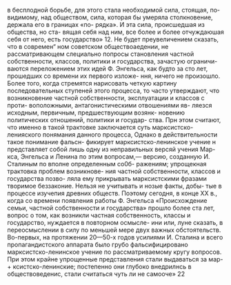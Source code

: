в бесплодной борьбе, для этого стала необходимой сила,
стоящая, по-видимому, над обществом, сила, которая
бы умеряла столкновение, держала его в границах «по-
рядка». И эта сила, происшедшая из общества, но ста-
вящая себя над ним, все более и более отчуждаюшая
себя от него, есть государство» 12.
Не будет преувеличением сказать, что в современ“
ном советском обществоаедении, не рассматривающем
слециально попросы становления частной собственности,
классов, политики и государства, зачастую ограничи-
ваются переложением этих идей Ф. Энгельса, как будто
за сто лет, прошедших со времени их первого изложе-
ння, ничего не произошло. Более того, когда стремятся
нарисовать четкую картину последовательных ступеней
этого процесса, то часто утверждают, что возникновение
частной собственности, эксплуатации и классов с проти-
воположными, антагонистическими отвошениями яв-
ляезся исходным, первичным, предшествующим возянк-
новению политических отношений, политики и государ-
ства. Прн этом считают, что именно в такой трактовке
заключается суть марксистско-ленияского понямания
данного процесса,
Однако в действительности такое понимание фальсн-
фикирует марксистско-ленинское учение н представляет
собой лишь одну из неправильных версяй учения Мар-
кса, Энгельса и Ленина по этим вопросам,— версию,
созданную И. Сталиным по вполне определенным со0б-
ражениям; упрощекная трактовка проблем возникнове-
ния частной собственности, классов и государства позво-
ляла ему прикрывать марксистскими фразами творимое
беззаконие. Нельзя не учитывать и нозые факты, добы-
тые в процессе изучепия древних обществ.
Поэтому сегодня, в конце ХХ в., когда со времени
появления работы Ф. Энгельса «Происхождение семьи,
частной собственности и государства» прошло более ста
лет, вопрос о том, как возникли частная собственность,
классы и государство, нуждается в повторном осмысле-
ини или, луне сказать, в переосмыслении в силу по
меньшей мере двух важных обстоятельств.
Во-первых, на протяжении 20—50-х годов усилиями
И. Сталина и всего пропагандистского аппарата было
грубо фальсифицировано марксистско-ленинское учение
по рассматриваемому кругу вопросов. При этом крайне
упрощенные представления стали выдаваться за мар-+
ксистско-ленинские; постепенно они глубоко внедрилнсь
в обществоведенис, стали считаться чуть ли не самооче»
22
